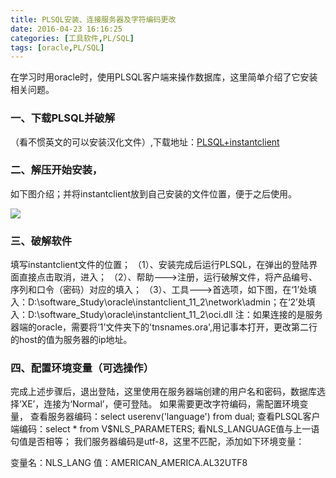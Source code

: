 ```yaml
---
title: PLSQL安装、连接服务器及字符编码更改
date: 2016-04-23 16:16:25
categories: [工具软件,PL/SQL]
tags: [oracle,PL/SQL]
---
```

在学习时用oracle时，使用PLSQL客户端来操作数据库，这里简单介绍了它安装相关问题。<!--more-->
### 一、下载PLSQL并破解
（看不惯英文的可以安装汉化文件）,下载地址：[PLSQL+instantclient](http://download.csdn.net/detail/txadf/9259051)
### 二、解压开始安装，
如下图介绍；并将instantclient放到自己安装的文件位置，便于之后使用。

![](http://img.blog.csdn.net/20151110212717528?watermark/2/text/aHR0cDovL2Jsb2cuY3Nkbi5uZXQv/font/5a6L5L2T/fontsize/400/fill/I0JBQkFCMA==/dissolve/70/gravity/Center)
### 三、破解软件
填写instantclient文件的位置； 
   （1）、安装完成后运行PLSQL，在弹出的登陆界面直接点击取消，进入；
   （2）、帮助--->注册，运行破解文件，将产品编号、序列和口令（密码）对应的填入；
   （3）、工具--->首选项，如下图，在‘1’处填      入：D:\software_Study\oracle\instantclient_11_2\network\admin；在‘2’处填入：D:\software_Study\oracle\instantclient_11_2\oci.dll
注：如果连接的是服务器端的oracle，需要将‘1’文件夹下的'tnsnames.ora',用记事本打开，更改第二行的host的值为服务器的ip地址。

### 四、配置环境变量（可选操作）
完成上述步骤后，退出登陆，这里使用在服务器端创建的用户名和密码，数据库选择‘XE’，连接为‘Normal’，便可登陆。
如果需要更改字符编码，需配置环境变量，
查看服务器编码：select userenv('language') from dual;
查看PLSQL客户端编码：select * from V$NLS_PARAMETERS; 看NLS_LANGUAGE值与上一语句值是否相等；
我们服务器编码是utf-8，这里不匹配，添加如下环境变量：

变量名：NLS_LANG
值：AMERICAN_AMERICA.AL32UTF8

